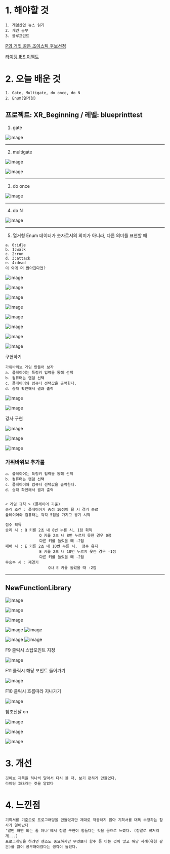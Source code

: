 # 1. 해야할 것
```
1. 게임산업 뉴스 읽기
2. 개인 공부
3. 블루프린트
```

[P의 거짓 골든 조이스틱 후보선정](https://www.neowiz.com/holdings/pr/view/4043)

[라이팅 IES 이펙트](https://dev.epicgames.com/community/learning/courses/AdE/unreal-engine-8807c3/n2LR/unreal-engine-ed223e)


# 2. 오늘 배운 것
```
1. Gate, Multigate, do once, do N
2. Enum(열거형)
```
## 프로젝트: XR_Beginning / 레벨: blueprinttest

1. gate

![image](https://github.com/JM94Ent/TIL-WIL/assets/143363550/a5f0904d-13a6-4896-b87d-298a9b9ec8fa)
****
2. multigate

![image](https://github.com/JM94Ent/TIL-WIL/assets/143363550/b20205d9-6791-4f3e-ae3d-a6ea1a30270b)

![image](https://github.com/JM94Ent/TIL-WIL/assets/143363550/55b66576-ecca-423f-95b1-a594367141db)
****
3. do once

![image](https://github.com/JM94Ent/TIL-WIL/assets/143363550/692bcc5b-c81a-4cff-9338-ddc4a4050991)
****
4. do N

![image](https://github.com/JM94Ent/TIL-WIL/assets/143363550/1ec31149-4929-4668-b3f2-68aff1838bae)
****

5. 열거형 Enum 데이터가 숫자로서의 의미가 아니라, 다른 의미를 표현할 때
```
a. 0:idle
b. 1:walk
c. 2:run
d. 3:attack
e. 4:dead
이 외에 더 많아진다면?
```
![image](https://github.com/JM94Ent/TIL-WIL/assets/143363550/1a0610c9-68ea-4bad-888e-395d330b6347)

![image](https://github.com/JM94Ent/TIL-WIL/assets/143363550/3c5e5d24-447c-4af0-8bff-8ff159f4f8f3)

![image](https://github.com/JM94Ent/TIL-WIL/assets/143363550/22afc3af-7e0d-4db0-8d3e-69ca74a6ca81)

![image](https://github.com/JM94Ent/TIL-WIL/assets/143363550/4dc26898-41e1-4b7d-a3ab-6259c9ce84e4)

![image](https://github.com/JM94Ent/TIL-WIL/assets/143363550/8d4fb2bb-6a4f-4ae5-bc9e-e7e2c8501c79)

![image](https://github.com/JM94Ent/TIL-WIL/assets/143363550/d5d5b329-2a69-4201-9293-feb61b942e74)

![image](https://github.com/JM94Ent/TIL-WIL/assets/143363550/9a9478de-9ed8-4764-b2b9-4ac8ecee55f7)

![image](https://github.com/JM94Ent/TIL-WIL/assets/143363550/bed83ef3-dadf-45b0-b884-05d2d0af0ca1)

구현하기
```
가위바위보 게임 만들어 보자
a. 플레이어는 특정키 입력을 통해 선택
b. 컴퓨터는 랜덤 선택
c. 플레이어와 컴퓨터 선택값을 출력한다.
d. 승패 확인해서 결과 출력
```
![image](https://github.com/JM94Ent/TIL-WIL/assets/143363550/c181c4d9-ee88-49d0-bc46-e92d822a1589)

![image](https://github.com/JM94Ent/TIL-WIL/assets/143363550/a938f2bf-9478-4c15-8d0a-a3cd26a3c226)

강사 구현

![image](https://github.com/JM94Ent/TIL-WIL/assets/143363550/45ab3895-08e4-4ea8-8bfa-c41372cb2e51)

![image](https://github.com/JM94Ent/TIL-WIL/assets/143363550/e4e7de62-4935-4bcb-8461-42a987abda48)

![image](https://github.com/JM94Ent/TIL-WIL/assets/143363550/6b1f0aa7-8734-4b15-9974-f2ed70e7d9ad)


### 가위바위보 추가룰
```
a. 플레이어는 특정키 입력을 통해 선택
b. 컴퓨터는 랜덤 선택
c. 플레이어와 컴퓨터 선택값을 출력한다.
d. 승패 확인해서 결과 출력


< 게임 규칙 > (플레이어 기준)
승리 조건 : 플레이어가 총점 10점이 될 시 경기 종료
플레이어와 컴퓨터는 각각 5점을 가지고 경기 시작

점수 획득
승리 시 : Q 키를 2초 내 8번 누를 시, 1점 획득
               Q 키를 2초 내 8번 누르지 못한 경우 0점
               다른 키를 눌렀을 때 -2점
패배 시 : E 키를 2초 내 10번 누를 시,  점수 유지
               E 키를 2초 내 10번 누르지 못한 경우 -1점
               다른 키를 눌렀을 때 -2점
무승부 시 : 재경기
                   Q나 E 키를 눌렀을 때 -2점

```
****

## NewFunctionLibrary

![image](https://github.com/JM94Ent/TIL-WIL/assets/143363550/41dbdf95-2dbc-4cd6-b9f7-6fe8e74d79f3)

![image](https://github.com/JM94Ent/TIL-WIL/assets/143363550/d556f5e5-b4e7-4127-8cd7-9420955fc350)

![image](https://github.com/JM94Ent/TIL-WIL/assets/143363550/363951b8-43a8-482d-b934-076f578f11da)

![image](https://github.com/JM94Ent/TIL-WIL/assets/143363550/e1574db0-bd30-41a6-9ce7-51cf20c6677d)
![image](https://github.com/JM94Ent/TIL-WIL/assets/143363550/b8c758fc-bb8b-4cc9-84dd-5ed977999df4)

![image](https://github.com/JM94Ent/TIL-WIL/assets/143363550/2a6476d8-b571-4a9c-ae65-5d4defdf0149)
![image](https://github.com/JM94Ent/TIL-WIL/assets/143363550/00eb4483-df38-435a-a602-29a3158e4087)

F9 클릭시 스탑포인트 지정

![image](https://github.com/JM94Ent/TIL-WIL/assets/143363550/f9f6f110-3305-4456-a4f3-1d86e12faa32)

F11 클릭시 해당 포인트 들어가기

![image](https://github.com/JM94Ent/TIL-WIL/assets/143363550/8831e4d4-e7f2-4079-8635-f828f9f97c24)

F10 클릭시 흐름따라 지나가기

![image](https://github.com/JM94Ent/TIL-WIL/assets/143363550/b585b8c6-dfa1-405c-bc6f-cebc1f4ab6c0)

참조전달 on

![image](https://github.com/JM94Ent/TIL-WIL/assets/143363550/f075525a-cfa7-4079-8c7b-f6bfa71d2db8)

![image](https://github.com/JM94Ent/TIL-WIL/assets/143363550/20033052-3174-473e-8ce9-fedb662eca27)

![image](https://github.com/JM94Ent/TIL-WIL/assets/143363550/d443de4f-b08a-43ae-bd8c-39fab9ada4c5)



# 3. 개선
```
깃허브 제목을 하나씩 달아서 다시 볼 때, 보기 편하게 만들었다.
라이팅 IES라는 것을 알았다
```

# 4. 느낀점
```
기획서를 기준으로 프로그래밍을 만들었지만 제대로 작동하지 않아 기획서를 대폭 수정하는 참사가 일어났다
'말만 하면 되는 줄 아나'에서 정말 구현이 힘들다는 것을 몸으로 느꼈다. (정말로 뼈저리게...)
프로그래밍을 하려면 센스도 중요하지만 무엇보다 함수 등 아는 것이 많고 해당 사례(유형 같은)를 많이 공부해야겠다는 생각이 들었다.
```

